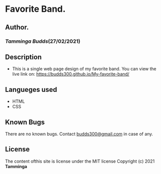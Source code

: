 # Favorite Band.
## Author.
### *Tamminga Budds*(27/02/2021)
## Description
* This is a single web page design of my favorite band. You can view the live link on: https://budds300.github.io/My-favorite-band/


## Langueges used
* HTML
* CSS
## Known Bugs
There are no known bugs. Contact budds300@gmail.com in case of any.
## License
The content ofthis site is license under the MIT license Copyright (c) 2021 **Tamminga**